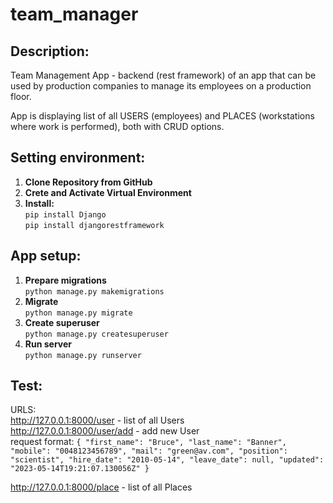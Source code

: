 # team_manager

## Description:
Team Management App - backend (rest framework) of an app that can be used by production companies to manage its employees on a production floor.

App is displaying list of all USERS (employees) and PLACES (workstations where work is performed), both with CRUD options.

## Setting environment:
1. **Clone Repository from GitHub** <br />
2. **Crete and Activate Virtual Environment** <br />
3. **Install:** <br />
    `pip install Django` <br />
    `pip install djangorestframework` <br />
    
## App setup:
1. **Prepare migrations** <br />
    `python manage.py makemigrations` <br />
2. **Migrate** <br />
    `python manage.py migrate` <br />
3. **Create superuser** <br />
    `python manage.py createsuperuser` <br />
4. **Run server** <br />
    `python manage.py runserver` <br />
    
## Test:
URLS: <br />
http://127.0.0.1:8000/user - list of all Users <br />
http://127.0.0.1:8000/user/add - add new User <br />
request format: `{
        "first_name": "Bruce",
        "last_name": "Banner",
        "mobile": "0048123456789",
        "mail": "green@av.com",
        "position": "scientist",
        "hire_date": "2010-05-14",
        "leave_date": null,
        "updated": "2023-05-14T19:21:07.130056Z"
}` <br />

http://127.0.0.1:8000/place - list of all Places <br />
    
